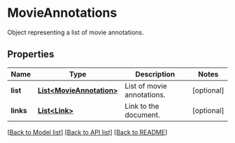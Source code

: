 ﻿
# MovieAnnotations
Object representing a list of movie annotations.

## Properties
Name | Type | Description | Notes
------------ | ------------- | ------------- | -------------
**list** | [**List&lt;MovieAnnotation&gt;**](MovieAnnotation.md) | List of movie annotations. | [optional]
**links** | [**List&lt;Link&gt;**](Link.md) | Link to the document. | [optional]


[[Back to Model list]](../README.md#documentation-for-models) [[Back to API list]](../README.md#documentation-for-api-endpoints) [[Back to README]](../README.md)


